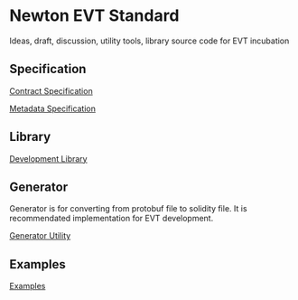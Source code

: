 # Newton EVT Standard

Ideas, draft, discussion, utility tools, library source code for EVT incubation



## Specification

[Contract Specification](contract-specs.md)

[Metadata Specification](metadata-specs.md)



## Library

[Development Library](lib)



## Generator

Generator is for converting from protobuf file to solidity file. It is recommendated implementation for EVT development.

[Generator Utility](generator)



## Examples

[Examples](examples)
